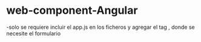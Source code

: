 # web-component-Angular 
-solo se requiere incluir el app.js en los ficheros y agregar el tag <app-main-form></app-main-form>, donde se necesite el formulario

